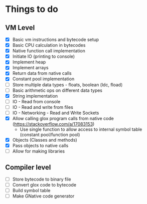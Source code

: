 # Things to do

## VM Level
- [x] Basic vm instructions and bytecode setup
- [x] Basic CPU calculation in bytecodes
- [x] Native function call implementation
- [x] Initiate IO (printing to console)
- [x] Implement heap
- [x] Implement arrays
- [x] Return data from native calls
- [x] Constant pool implementation
- [ ] Store multiple data types - floats, boolean (ldc, fload)
- [ ] Basic arithmetic ops on different data types
- [x] String implementation
- [ ] IO - Read from console
- [ ] IO - Read and write from files
- [ ] IO - Networking - Read and Write Sockets
- [x] Allow calling glox program calls from native code (https://stackoverflow.com/a/17083153)
  - Use single function to allow access to internal symbol table (constant pool/function pool)
- [x] Objects (Classes and methods)
- [x] Pass objects to native calls
- [ ] Allow for making libraries

## Compiler level
- [ ] Store bytecode to binary file
- [ ] Convert glox code to bytecode
- [ ] Build symbol table
- [ ] Make GNative code generator
